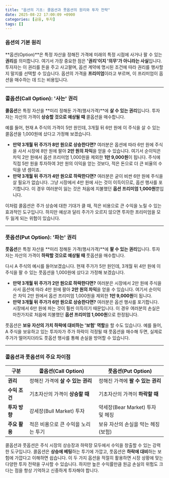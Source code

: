 ```yaml
---
title: "옵션의 기초: 콜옵션과 풋옵션의 원리와 투자 전략"
date: 2025-08-22 17:00:09 +0900
categories: [금융, 투자]
tags: []
---
```


### 옵션의 기본 원리

**옵션(Option)**은 특정 자산을 정해진 가격에 미래의 특정 시점에 사거나 팔 수 있는 **권리**를 의미합니다. 여기서 가장 중요한 점은 **'권리'이지 '의무'가 아니라는 사실**입니다. 투자자는 이 권리를 돈을 주고 사고팔며, 옵션 계약에 명시된 조건에 따라 권리를 행사할지 말지를 선택할 수 있습니다. 옵션의 가격을 **프리미엄**이라고 부르며, 이 프리미엄이 옵션을 매수하는 데 드는 비용입니다.

---

### 콜옵션(Call Option): '사는' 권리

**콜옵션**은 특정 자산을 **미리 정해둔 가격(행사가격)**에 **살 수 있는 권리**입니다. 투자자는 자산의 가격이 **상승할 것으로 예상될 때** 콜옵션을 매수합니다.

예를 들어, 현재 A 주식의 가격이 5만 원인데, 3개월 뒤 6만 원에 이 주식을 살 수 있는 콜옵션을 1,000원에 샀다고 가정해 보겠습니다.
* **만약 3개월 뒤 주가가 8만 원으로 상승한다면?**
    여러분은 옵션에 따라 6만 원에 주식을 사서 시장에 8만 원에 팔아 **2만 원의 차익**을 얻을 수 있습니다. 여기서 순이익은 차익 2만 원에서 옵션 프리미엄 1,000원을 제외한 **1만 9,000원**이 됩니다. 주식에 직접 5만 원을 투자하여 3만 원의 이익을 얻는 것보다, 적은 돈으로 더 큰 비율의 수익을 낸 셈이죠.
* **만약 3개월 뒤 주가가 4만 원으로 하락한다면?**
    여러분은 굳이 비싼 6만 원에 주식을 살 필요가 없습니다. 그냥 시장에서 4만 원에 사는 것이 이득이므로, 옵션 행사를 포기합니다. 이 경우 여러분이 잃는 것은 처음에 지불했던 **옵션 프리미엄 1,000원**뿐입니다.

이처럼 콜옵션은 주가 상승에 대한 기대가 클 때, 적은 비용으로 큰 수익을 노릴 수 있는 효과적인 도구입니다. 하지만 예상과 달리 주가가 오르지 않으면 투자한 프리미엄을 모두 잃게 되는 위험이 있습니다.

---

### 풋옵션(Put Option): '파는' 권리

**풋옵션**은 특정 자산을 **미리 정해둔 가격(행사가격)**에 **팔 수 있는 권리**입니다. 투자자는 자산의 가격이 **하락할 것으로 예상될 때** 풋옵션을 매수합니다.

다시 A 주식의 예시를 들어보겠습니다. 현재 주가가 5만 원인데, 3개월 뒤 4만 원에 이 주식을 팔 수 있는 풋옵션을 1,000원에 샀다고 가정해 보겠습니다.
* **만약 3개월 뒤 주가가 2만 원으로 하락한다면?**
    여러분은 시장에서 2만 원에 주식을 사서 옵션에 따라 4만 원에 팔아 **2만 원의 차익**을 얻을 수 있습니다. 여기서 순이익은 차익 2만 원에서 옵션 프리미엄 1,000원을 제외한 **1만 9,000원**이 됩니다.
* **만약 3개월 뒤 주가가 6만 원으로 상승한다면?**
    여러분은 옵션 행사를 포기합니다. 시장에서 6만 원에 파는 것이 훨씬 이득이기 때문입니다. 이 경우 여러분의 손실은 마찬가지로 처음에 지불했던 **옵션 프리미엄 1,000원**으로 한정됩니다.

풋옵션은 **보유 자산의 가치 하락에 대비하는 '보험' 역할**을 할 수도 있습니다. 예를 들어, A 주식을 보유하고 있는 투자자가 주가 하락이 걱정될 때 풋옵션을 매수해 두면, 실제로 주가가 떨어지더라도 풋옵션 행사를 통해 손실을 방어할 수 있습니다.

---

### 콜옵션과 풋옵션의 주요 차이점

| 구분 | 콜옵션(Call Option) | 풋옵션(Put Option) |
| --- | --- | --- |
| **권리** | 정해진 가격에 **살 수 있는 권리** | 정해진 가격에 **팔 수 있는 권리** |
| **수익 조건** | 기초자산의 가격이 **상승할 때** | 기초자산의 가격이 **하락할 때** |
| **투자 방향** | 강세장(Bull Market) 투자 | 약세장(Bear Market) 투자 및 헤징 |
| **주요 활용** | 적은 비용으로 큰 수익을 노리는 투기 | 보유 자산의 손실을 막는 헤징(보험) |


콜옵션과 풋옵션은 주식 시장의 상승장과 하락장 모두에서 수익을 창출할 수 있는 강력한 도구입니다. 콜옵션은 **상승에 베팅**하는 투기에 가깝고, 풋옵션은 **하락에 대비**하는 보험에 가깝다고 이해하면 쉽습니다. 이 두 가지 옵션을 적절히 활용하면 시장 상황에 맞는 다양한 투자 전략을 구사할 수 있습니다. 하지만 높은 수익률만큼 원금 손실의 위험도 크다는 점을 항상 기억하고 신중하게 투자해야 합니다.